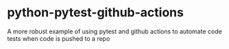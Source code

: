 # python-pytest-github-actions
A more robust example of using pytest and github actions to automate code tests when code is pushed to a repo
